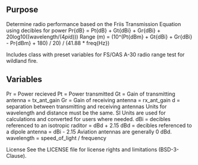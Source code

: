 Purpose
-------
Determine radio performance based on the Friis Transmission Equation using decibles for power
Pr{dB} = Pt{dB} + Gt{dBi} + Gr{dBi} + 20log10((wavelength/(4*pi*d)))
Range (m) = (10^(Pt{dBm} + Gt{dBi} + Gr{dBi} - Pr{dBm} + 180) / 20) / (41.88 * freq{Hz})

Includes class with preset variables for FS/OAS A-30 radio range test for wildland fire.

Variables
---------
Pr = Power recieved
Pt = Power transmitted
Gt = Gain of transmitting antenna = tx_ant_gain
Gr = Gain of receiving antenna = rx_ant_gain
d = separation between transmitting and receiving antennas
Units for wavelength and distance must be the same. 
SI Units are used for calculations and converted for users where needed.
dBi = decibles referenced to an isotropic raditor = dBd + 2.15
dBd = decibles referenced to a dipole antenna = dBi - 2.15 
Aviation antennas are generally 0 dBd.
wavelength = speed_of_light / frequency

License
See the LICENSE file for license rights and limitations (BSD-3-Clause).

